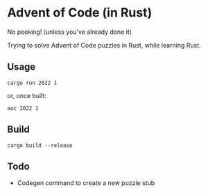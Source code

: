 # Advent of Code (in Rust)

No peeking! (unless you've already done it)

Trying to solve Advent of Code puzzles in Rust, while learning Rust.

## Usage

```
cargo run 2022 1
```
or, once built:
```
aoc 2022 1
```

## Build

```
cargo build --release
```

## Todo

- Codegen command to create a new puzzle stub
